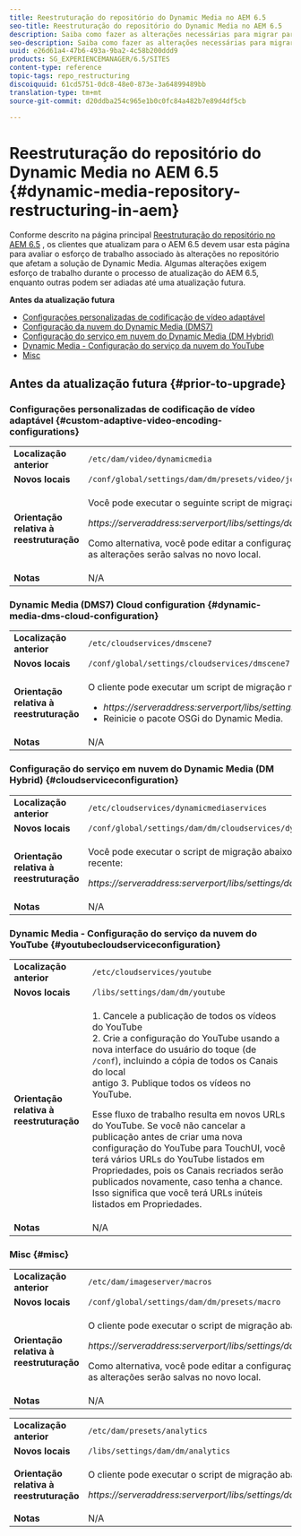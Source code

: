```yaml
---
title: Reestruturação do repositório do Dynamic Media no AEM 6.5
seo-title: Reestruturação do repositório do Dynamic Media no AEM 6.5
description: Saiba como fazer as alterações necessárias para migrar para a nova estrutura de repositório no AEM 6.5 para Dynamic Media.
seo-description: Saiba como fazer as alterações necessárias para migrar para a nova estrutura de repositório no AEM 6.5 para Dynamic Media.
uuid: e26d61a4-47b6-493a-9ba2-4c58b200ddd9
products: SG_EXPERIENCEMANAGER/6.5/SITES
content-type: reference
topic-tags: repo_restructuring
discoiquuid: 61cd5751-0dc8-48e0-873e-3a64899489bb
translation-type: tm+mt
source-git-commit: d20ddba254c965e1b0c0fc84a482b7e89d4df5cb

---
```



# Reestruturação do repositório do Dynamic Media no AEM 6.5 {#dynamic-media-repository-restructuring-in-aem}

Conforme descrito na página principal [Reestruturação do repositório no AEM 6.5](/help/sites-deploying/repository-restructuring.md) , os clientes que atualizam para o AEM 6.5 devem usar esta página para avaliar o esforço de trabalho associado às alterações no repositório que afetam a solução de Dynamic Media. Algumas alterações exigem esforço de trabalho durante o processo de atualização do AEM 6.5, enquanto outras podem ser adiadas até uma atualização futura.

**Antes da atualização futura**

* [Configurações personalizadas de codificação de vídeo adaptável](/help/sites-deploying/dynamicmedia-repository-restructuring-in-aem-6-5.md#custom-adaptive-video-encoding-configurations)
* [Configuração da nuvem do Dynamic Media (DMS7)](/help/sites-deploying/dynamicmedia-repository-restructuring-in-aem-6-5.md#dynamic-media-dms-cloud-configuration)
* [Configuração do serviço em nuvem do Dynamic Media (DM Hybrid)](/help/sites-deploying/dynamicmedia-repository-restructuring-in-aem-6-5.md#cloudserviceconfiguration)
* [Dynamic Media - Configuração do serviço da nuvem do YouTube](/help/sites-deploying/dynamicmedia-repository-restructuring-in-aem-6-5.md#youtubecloudserviceconfiguration)
* [Misc](/help/sites-deploying/dynamicmedia-repository-restructuring-in-aem-6-5.md#misc)

## Antes da atualização futura {#prior-to-upgrade}

### Configurações personalizadas de codificação de vídeo adaptável {#custom-adaptive-video-encoding-configurations}

<table>
 <tbody>
  <tr>
   <td><strong>Localização anterior</strong></td>
   <td><code>/etc/dam/video/dynamicmedia</code></td>
  </tr>
  <tr>
   <td><strong>Novos locais</strong></td>
   <td><code>/conf/global/settings/dam/dm/presets/video/jcr:content</code></td>
  </tr>
  <tr>
   <td><strong>Orientação relativa à reestruturação</strong></td>
   <td><p>Você pode executar o seguinte script de migração para migrar para o novo local:</p> <p><em>https://serveraddress:serverport/libs/settings/dam/dm/presets.migratedmcontent.json</em></p> <p>Como alternativa, você pode editar a configuração na interface do usuário do AEM e as alterações serão salvas no novo local.</p> </td>
  </tr>
  <tr>
   <td><strong>Notas</strong></td>
   <td>N/A<br /> </td>
  </tr>
 </tbody>
</table>

### Dynamic Media (DMS7) Cloud configuration {#dynamic-media-dms-cloud-configuration}

<table>
 <tbody>
  <tr>
   <td><strong>Localização anterior</strong></td>
   <td><code>/etc/cloudservices/dmscene7</code></td>
  </tr>
  <tr>
   <td><strong>Novos locais</strong></td>
   <td><code>/conf/global/settings/cloudservices/dmscene7</code></td>
  </tr>
  <tr>
   <td><strong>Orientação relativa à reestruturação</strong></td>
   <td><p>O cliente pode executar um script de migração neste local:<br /> </p>
    <ul>
     <li><em>https://serveraddress:serverport/libs/settings/dam/dm/presets.migratedmcontent.json</em></li>
     <li>Reinicie o pacote OSGi do Dynamic Media.</li>
    </ul> </td>
  </tr>
  <tr>
   <td><strong>Notas</strong></td>
   <td>N/A</td>
  </tr>
 </tbody>
</table>

### Configuração do serviço em nuvem do Dynamic Media (DM Hybrid) {#cloudserviceconfiguration}

<table>
 <tbody>
  <tr>
   <td><strong>Localização anterior</strong></td>
   <td><code>/etc/cloudservices/dynamicmediaservices</code></td>
  </tr>
  <tr>
   <td><strong>Novos locais</strong></td>
   <td><code>/conf/global/settings/dam/dm/cloudservices/dynamicmediaservices</code></td>
  </tr>
  <tr>
   <td><strong>Orientação relativa à reestruturação</strong></td>
   <td><p>Você pode executar o script de migração abaixo para alinhar ao modelo mais recente:</p> <p><em>https://serveraddress:serverport/libs/settings/dam/dm/presets.migratedmcontent.jso</em></p> </td>
  </tr>
  <tr>
   <td><strong>Notas</strong></td>
   <td>N/A<br /> </td>
  </tr>
 </tbody>
</table>

### Dynamic Media - Configuração do serviço da nuvem do YouTube {#youtubecloudserviceconfiguration}

<table>
 <tbody>
  <tr>
   <td><strong>Localização anterior</strong></td>
   <td><code>/etc/cloudservices/youtube</code></td>
  </tr>
  <tr>
   <td><strong>Novos locais</strong></td>
   <td><code>/libs/settings/dam/dm/youtube</code></td>
  </tr>
  <tr>
   <td><strong>Orientação relativa à reestruturação</strong></td>
   <td><p>1. Cancele a publicação de todos os vídeos do YouTube<br /> 2. Crie a configuração do YouTube usando a nova interface do usuário do toque (de <code>/conf</code>), incluindo a cópia de todos os Canais do local<br /> antigo 3. Publique todos os vídeos no YouTube.</p> <p>Esse fluxo de trabalho resulta em novos URLs do YouTube. Se você não cancelar a publicação antes de criar uma nova configuração do YouTube para TouchUI, você terá vários URLs do YouTube listados em Propriedades, pois os Canais recriados serão publicados novamente, caso tenha a chance. Isso significa que você terá URLs inúteis listados em Propriedades.</p> </td>
  </tr>
  <tr>
   <td><strong>Notas</strong></td>
   <td>N/A<br /> </td>
  </tr>
 </tbody>
</table>

### Misc {#misc}

<table>
 <tbody>
  <tr>
   <td><strong>Localização anterior</strong></td>
   <td><code>/etc/dam/imageserver/macros</code></td>
  </tr>
  <tr>
   <td><strong>Novos locais</strong></td>
   <td><code>/conf/global/settings/dam/dm/presets/macro</code></td>
  </tr>
  <tr>
   <td><strong>Orientação relativa à reestruturação</strong></td>
   <td><p>O cliente pode executar o script de migração abaixo.</p> <p><em>https://serveraddress:serverport/libs/settings/dam/dm/presets.migratedmcontent.json</em></p> <p>Como alternativa, você pode editar a configuração na interface do usuário do AEM e as alterações serão salvas no novo local.</p> </td>
  </tr>
  <tr>
   <td><strong>Notas</strong></td>
   <td>N/A</td>
  </tr>
 </tbody>
</table>

<table>
 <tbody>
  <tr>
   <td><strong>Localização anterior</strong></td>
   <td><code>/etc/dam/presets/analytics</code></td>
  </tr>
  <tr>
   <td><strong>Novos locais</strong></td>
   <td><code>/libs/settings/dam/dm/analytics</code></td>
  </tr>
  <tr>
   <td><strong>Orientação relativa à reestruturação</strong></td>
   <td><p>O cliente pode executar o script de migração abaixo.</p> <p><em>https://serveraddress:serverport/libs/settings/dam/dm/presets.migratedmcontent.json</em></p> </td>
  </tr>
  <tr>
   <td><strong>Notas</strong></td>
   <td>N/A</td>
  </tr>
 </tbody>
</table>

